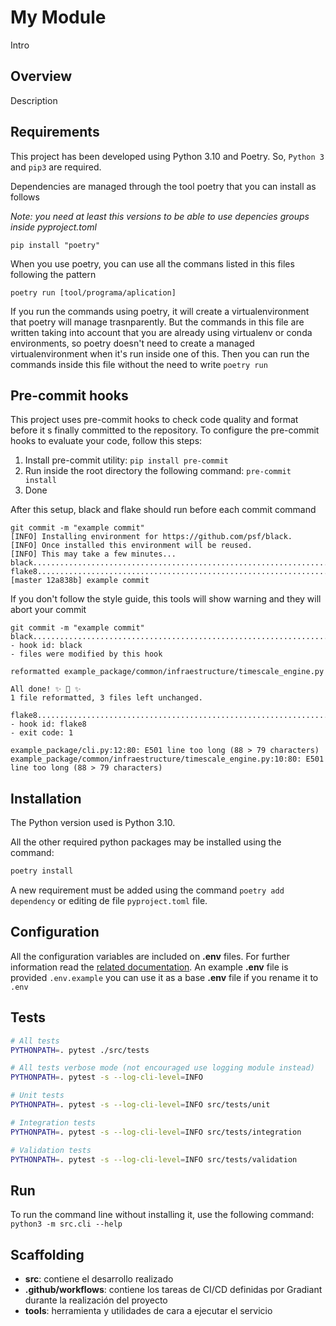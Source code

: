 # My Module

Intro

## <a name="overview">Overview</a>
Description


## <a name="requirements">Requirements</a>

This project has been developed using Python 3.10 and Poetry. 
So, `Python 3` and `pip3` are required.

Dependencies are managed through the tool poetry that you can install as follows

*Note: you need at least this versions to be able to use depencies groups inside pyproject.toml*

```
pip install "poetry"
```

When you use poetry, you can use all the commans listed in this files following the pattern
```
poetry run [tool/programa/aplication]
```
If you run the commands using poetry, it will create a virtualenvironment that poetry will manage trasnparently. But the commands in this file are written taking into account that you are already using virtualenv or conda environments, so poetry doesn't need to create a managed virtualenvironment when it's run inside one of this. Then you can run the commands inside this file without the need to write `poetry run`




## <a name="hooks">Pre-commit hooks</a>

This project uses pre-commit hooks to check code quality and format before it s finally committed to the repository. To configure the pre-commit hooks to evaluate your code, follow this steps:

1. Install pre-commit utility: `pip install pre-commit`
2. Run inside the root directory the following command: `pre-commit install`
3. Done

After this setup, black and flake should run before each commit command

```
git commit -m "example commit"
[INFO] Installing environment for https://github.com/psf/black.
[INFO] Once installed this environment will be reused.
[INFO] This may take a few minutes...
black....................................................................Passed
flake8...................................................................Passed
[master 12a838b] example commit
```

If you don't follow the style guide, this tools will show warning and they will abort your commit

```
git commit -m "example commit"
black....................................................................Failed
- hook id: black
- files were modified by this hook

reformatted example_package/common/infraestructure/timescale_engine.py

All done! ✨ 🍰 ✨
1 file reformatted, 3 files left unchanged.

flake8...................................................................Failed
- hook id: flake8
- exit code: 1

example_package/cli.py:12:80: E501 line too long (88 > 79 characters)
example_package/common/infraestructure/timescale_engine.py:10:80: E501 line too long (88 > 79 characters)

```

## <a name="installation">Installation</a>

The Python version used is Python 3.10.

All the other required python packages may be installed using the command:

```bash
poetry install
```

A new requirement must be added using the command `poetry add dependency` or editing de file `pyproject.toml` file.

## <a name="configuration">Configuration</a> 

All the configuration variables are included on **.env** files. For 
further information read the [related documentation](https://pypi.org/project/python-dotenv/). An example **.env** file is provided `.env.example` you can use it as a base **.env** file if you rename it to `.env`



## <a name="tests">Tests</a>

```bash
# All tests
PYTHONPATH=. pytest ./src/tests

# All tests verbose mode (not encouraged use logging module instead)
PYTHONPATH=. pytest -s --log-cli-level=INFO

# Unit tests
PYTHONPATH=. pytest -s --log-cli-level=INFO src/tests/unit

# Integration tests
PYTHONPATH=. pytest -s --log-cli-level=INFO src/tests/integration

# Validation tests
PYTHONPATH=. pytest -s --log-cli-level=INFO src/tests/validation
```

## <a name="run">Run</a>

To run the command line without installing it, use the following command: `python3 -m src.cli --help`

## Scaffolding

- **src**: contiene el desarrollo realizado
- **.github/workflows**: contiene los tareas de CI/CD definidas por Gradiant durante la realización del proyecto
- **tools**: herramienta y utilidades de cara a ejecutar el servicio
